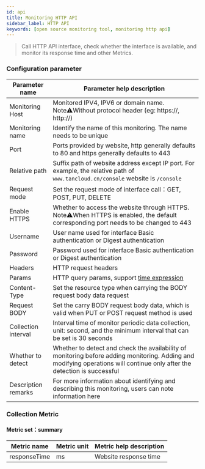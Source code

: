 ```yaml
---
id: api  
title: Monitoring HTTP API      
sidebar_label: HTTP API   
keywords: [open source monitoring tool, monitoring http api]
---
```


> Call HTTP API interface, check whether the interface is available, and monitor its response time and other Metrics.   

### Configuration parameter

| Parameter name      | Parameter help description                                                                                                                                                |
| ----------- |---------------------------------------------------------------------------------------------------------------------------------------------------------------------------|
| Monitoring Host     | Monitored IPV4, IPV6 or domain name. Note⚠️Without protocol header (eg: https://, http://)                                                                                |
| Monitoring name     | Identify the name of this monitoring. The name needs to be unique                                                                                                         |
| Port        | Ports provided by website, http generally defaults to 80 and https generally defaults to 443                                                                              |
| Relative path     | Suffix path of website address except IP port. For example, the relative path of `www.tancloud.cn/console` website is `/console`                                          |
| Request mode     | Set the request mode of interface call：GET, POST, PUT, DELETE                                                                                                             |
| Enable HTTPS   | Whether to access the website through HTTPS. Note⚠️When HTTPS is enabled, the default corresponding port needs to be changed to 443                                       |
| Username      | User name used for interface Basic authentication or Digest authentication                                                                                                |
| Password        | Password used for interface Basic authentication or Digest authentication                                                                                                 |
| Headers        | HTTP request headers                                                                                                                                                      |
| Params        | HTTP query params, support [time expression](time-expression.md)                                                                                                          |
| Content-Type  | Set the resource type when carrying the BODY request body data request                                                                                                    |
| Request BODY    | Set the carry BODY request body data, which is valid when PUT or POST request method is used                                                                              |
| Collection interval   | Interval time of monitor periodic data collection, unit: second, and the minimum interval that can be set is 30 seconds                                                   |
| Whether to detect    | Whether to detect and check the availability of monitoring before adding monitoring. Adding and modifying operations will continue only after the detection is successful |
| Description remarks    | For more information about identifying and describing this monitoring, users can note information here                                                                    |

### Collection Metric   

#### Metric set：summary  

| Metric name      | Metric unit | Metric help description |
| ----------- | ----------- | ----------- |
| responseTime   | ms | Website response time |

